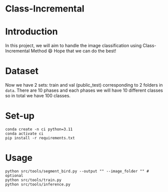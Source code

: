 Class-Incremental
=====

# Introduction

In this project, we will aim to handle the image classification using Class-Incremental Method :smile: Hope that we can do the best!

# Dataset

Now we have 2 sets: train and val (public_test) corresponding to 2 folders in `data`. There are 10 phases and each phases we will have 10 different classes so in total we have 100 classes.

# Set-up

```
conda create -n ci python=3.11
conda activate ci
pip install -r requirements.txt
```

# Usage

```
python src/tools/segment_bird.py --output "" --image_folder "" # optional
python src/tools/train.py 
python src/tools/inference.py
```

